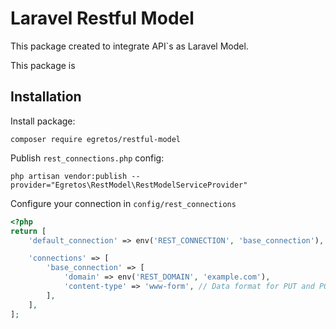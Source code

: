 # Laravel Restful Model

This package created to integrate API`s as Laravel Model.

This package is 

## Installation

Install package:
````shell script
composer require egretos/restful-model
````

Publish `rest_connections.php` config:
````shell script
php artisan vendor:publish --provider="Egretos\RestModel\RestModelServiceProvider"
````

Configure your connection in `config/rest_connections`

````php
<?php
return [
    'default_connection' => env('REST_CONNECTION', 'base_connection'),

    'connections' => [
        'base_connection' => [
            'domain' => env('REST_DOMAIN', 'example.com'),
            'content-type' => 'www-form', // Data format for PUT and POST requests. Available: x-www-form-urlencoded, json
        ],
    ],
];
````